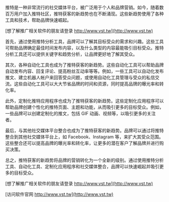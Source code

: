 推特是一种非常流行的社交媒体平台，被广泛用于个人和品牌营销。如今，随着数百万用户加入推特社区，推特获客的新趋势也在不断涌现。这些新趋势使用了各种工具和技术，帮助品牌快速崛起。

[想了解推广相关软件的朋友请登录 http://www.vst.tw](http://www.vst.tw)

首先，通过使用推特分析工具，品牌可以了解其目标受众的需求和兴趣。这些工具可帮助品牌确定最佳时间发布内容，以及什么类型的内容最能吸引目标受众。推特分析工具还可以提供关键字和趋势分析，让品牌更好地了解其受众。

其次，各种自动化工具也成为了推特获客的新趋势。这些自动化工具可以帮助品牌自动发布内容、回复评论、提高粉丝互动率等等。例如，一些工具可以自动化发布推文、建立机器人帐户来回答受众问题，或使用自动化工具管理与受众的私信交流。这些自动化工具可以大大节省品牌的时间和资源，同时提高品牌的曝光率和转化率。

此外，定制化推特应用程序也成为了推特获客的新趋势。这些定制化应用程序可以帮助品牌创建个性化的推特页面、主题和功能，从而吸引更多的目标受众。例如，一些品牌可以创建定制化的推文，包括 GIF 动画、视频等，以吸引更多的关注者。

最后，与其他社交媒体平台整合也成为了推特获客的新趋势。品牌可以通过将推特整合到其他社交媒体平台上，如 Facebook、Instagram 等，来扩大其受众范围。这些整合还可以提高品牌的曝光率和转化率，让更多的潜在客户了解品牌并进行购买决策。

总之，推特获客的新趋势将品牌的营销转化为一个全新的级别。通过使用推特分析工具、自动化工具、定制化应用程序和社交媒体整合，品牌可以快速崛起并吸引更多的目标受众。

[想了解推广相关软件的朋友请登录 http://www.vst.tw](http://www.vst.tw)


[访问软件官网 http://www.vst.tw](http://www.vst.tw)
